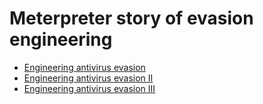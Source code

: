 # Meterpreter story of evasion engineering

* [Engineering antivirus evasion](https://blog.scrt.ch/2020/06/19/engineering-antivirus-evasion/)
* [Engineering antivirus evasion II](https://blog.scrt.ch/2020/07/15/engineering-antivirus-evasion-part-ii/)
* [Engineering antivirus evasion III](https://blog.scrt.ch/2022/04/19/3432/)